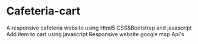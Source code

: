 # Cafeteria-cart
A responsive cafeteria website using Html5 CSS&amp;Bootstrap and javascript
Add item to cart using javascript
Responsive website
google map Api's
